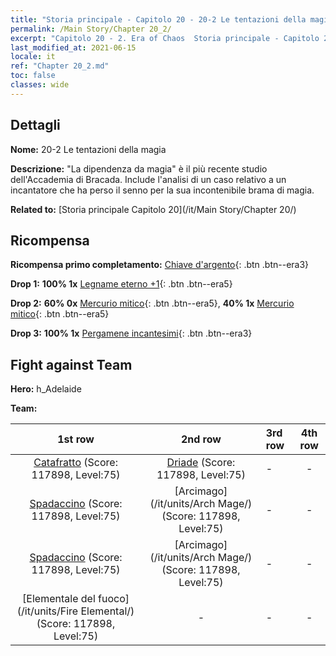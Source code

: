 ```yaml
---
title: "Storia principale - Capitolo 20 - 20-2 Le tentazioni della magia"
permalink: /Main Story/Chapter 20_2/
excerpt: "Capitolo 20 - 2. Era of Chaos  Storia principale - Capitolo 20_2. 20-2 Le tentazioni della magia"
last_modified_at: 2021-06-15
locale: it
ref: "Chapter 20_2.md"
toc: false
classes: wide
---
```


## Dettagli

 **Nome:** 20-2 Le tentazioni della magia

 **Descrizione:** \"La dipendenza da magia\" è il più recente studio dell'Accademia di Bracada. Include l'analisi di un caso relativo a un incantatore che ha perso il senno per la sua incontenibile brama di magia.

 **Related to:** [Storia principale Capitolo 20](/it/Main Story/Chapter 20/)

## Ricompensa

 **Ricompensa primo completamento:** [Chiave d'argento](/ItemsIT/con_693/){: .btn .btn--era3}

 **Drop 1:** **100% 1x** [Legname eterno +1](/ItemsIT/mat_69/){: .btn .btn--era5}

 **Drop 2:** **60% 0x** [Mercurio mitico](/ItemsIT/mat_63/){: .btn .btn--era5}, **40% 1x** [Mercurio mitico](/ItemsIT/mat_63/){: .btn .btn--era5}

 **Drop 3:** **100% 1x** [Pergamene incantesimi](/ItemsIT/con_694/){: .btn .btn--era3}


## Fight against Team
 **Hero:** h_Adelaide

 **Team:**


  | 1st row | 2nd row | 3rd row | 4th row |
  |:----:|:----:|:----|:----:|
  | [Catafratto](/it/units/Cavalier/) (Score: 117898, Level:75)  | [Driade](/it/units/Sprite/) (Score: 117898, Level:75)  | - | - |
  | [Spadaccino](/it/units/Swordsman/) (Score: 117898, Level:75)  | [Arcimago](/it/units/Arch Mage/) (Score: 117898, Level:75)  | - | - |
  | [Spadaccino](/it/units/Swordsman/) (Score: 117898, Level:75)  | [Arcimago](/it/units/Arch Mage/) (Score: 117898, Level:75)  | - | - |
  | [Elementale del fuoco](/it/units/Fire Elemental/) (Score: 117898, Level:75)  | - | - | - |


